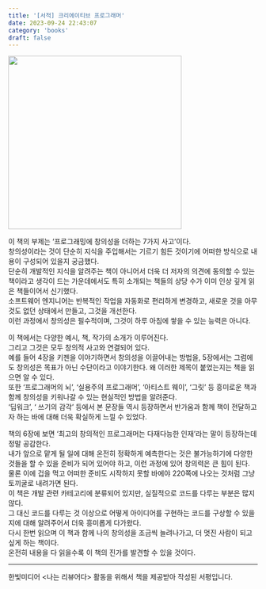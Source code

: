```yaml
---
title: '[서적] 크리에이티브 프로그래머'
date: 2023-09-24 22:43:07
category: 'books'
draft: false
---  
```

<img src="https://github.com/Sunmin0520/blog/assets/60782131/ffc78191-01c7-4ec8-b680-039f9f430108" width="350">  

이 책의 부제는 ‘프로그래밍에 창의성을 더하는 7가지 사고’이다.  
창의성이라는 것이 단순히 지식을 주입해서는 기르기 힘든 것이기에 어떠한 방식으로 내용이 구성되어 있을지 궁금했다.  
단순히 개발적인 지식을 알려주는 책이 아니어서 더욱 더 저자의 의견에 동의할 수 있는 책이라고 생각이 드는 가운데에서도 특히 소개되는 책들의 상당 수가 이미 인상 깊게 읽은 책들이어서 신기했다.  
소프트웨어 엔지니어는 반복적인 작업을 자동화로 편리하게 변경하고, 새로운 것을 아무 것도 없던 상태에서 만들고, 그것을 개선한다.  
이런 과정에서 창의성은 필수적이며, 그것이 하루 아침에 쌓을 수 있는 능력은 아니다.   
 
이 책에서는 다양한 예시, 책, 작가의 소개가 이루어진다.  
그리고 그것은 모두 창의적 사고와 연결되어 있다.  
예를 들어 4장을 키젠을 이야기하면서 창의성을 이끌어내는 방법을,  5장에서는 그럼에도 창의성은 목표가 아닌 수단이라고 이야기한다. 왜 이러한 제목이 붙었는지는 책을 읽으면 알 수 있다.   
또한 ‘프로그래머의 뇌’, ‘실용주의 프로그래머’, ‘아티스트 웨이’, ‘그릿’ 등 흥미로운 책과 함께 창의성을 키워나갈 수 있는 현실적인 방법을 알려준다.   
‘딥워크’, ‘ 쓰기의 감각’ 등에서 본 문장들 역시 등장하면서 반가움과 함께 책이 전달하고자 하는 바에 대해 더욱 확실하게 느낄 수 있었다.  
 
책의 6장에 보면 ‘최고의 창의적인 프로그래머는 다재다능한 인재’라는 말이 등장하는데 정말 공감한다.   
내가 앞으로 맡게 될 일에 대해 온전히 정확하게 예측한다는 것은 불가능하기에 다양한 것들을 할 수 있을 준비가 되어 있어야 하고, 이런 과정에 있어 창의력은 큰 힘이 된다.   
물론 이에 겁을 먹고 어떠한 준비도 시작하지 못할 바에야 220쪽에 나오는 것처럼 그냥 토끼굴로 내려가면 된다.   
이 책은 개발 관련 카테고리에 분류되어 있지만, 실질적으로 코드를 다루는 부분은 많지 않다.   
그 대신 코드를 다루는 것 이상으로 어떻게 아이디어를 구현하는 코드를 구상할 수 있을지에 대해 알려주어서 더욱 흥미롭게 다가왔다.   
다시 한번 읽으며 이 책과 함께 나의 창의성을 조금씩 늘려나가고, 더 멋진 사람이 되고 싶게 하는 책이다.  
온전히 내용을 다 읽을수록 이 책의 진가를 발견할 수 있을 것이다.
***
한빛미디어 <나는 리뷰어다> 활동을 위해서 책을 제공받아 작성된 서평입니다.  